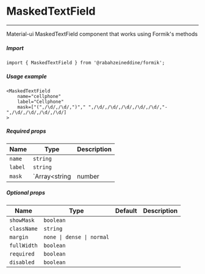 # MaskedTextField

<!-- STORY -->

<hr>

Material-ui MaskedTextField component that works using Formik's methods

##### Import

```TS
import { MaskedTextField } from '@rabahzeineddine/formik';
```

##### Usage example

```TSX
<MaskedTextField
    name="cellphone"
    label="Cellphone"
    mask=["(",/\d/,/\d/,")"," ",/\d/,/\d/,/\d/,/\d/,/\d/,"-",/\d/,/\d/,/\d/,/\d/]
>
```

##### Required props

| Name    | Type                              | Description |
| ------- | --------------------------------- | ----------- |
| `name`  | `string`                          |             |
| `label` | `string`                          |             |
| `mask`  | `Array<string | number | RegExp>` |             |

##### Optional props

| Name        | Type                      | Default | Description |
| ----------- | ------------------------- | ------- | ----------- |
| `showMask`  | `boolean`                 |         |             |
| `className` | `string`                  |         |             |
| `margin`    | `none \| dense \| normal` |         |             |
| `fullWidth` | `boolean`                 |         |             |
| `required`  | `boolean`                 |         |             |
| `disabled`  | `boolean`                 |         |             |
